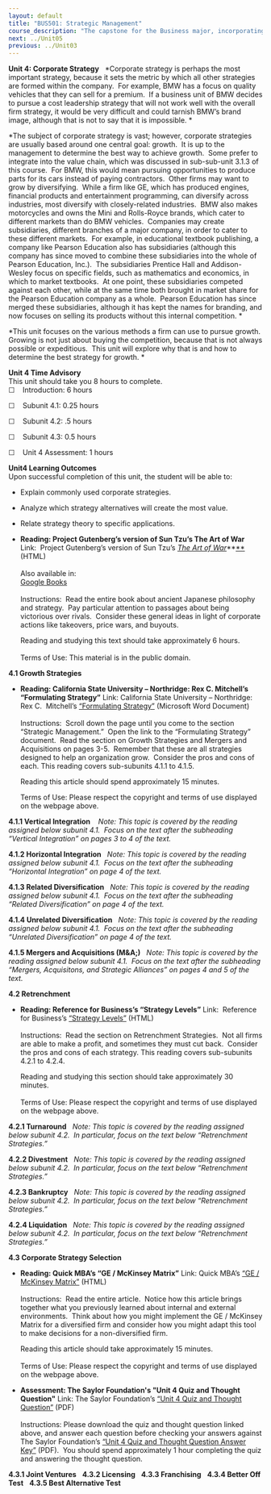 ```yaml
---
layout: default
title: "BUS501: Strategic Management"
course_description: "The capstone for the Business major, incorporating elements from all of the core courses. Introduces the field of strategic management, with particular emphasis on identifying goals and formulating strategies and addressing implementation techniques."
next: ../Unit05
previous: ../Unit03
---
```

**Unit 4: Corporate Strategy** <span id="4"></span> 
*Corporate strategy is perhaps the most important strategy, because it
sets the metric by which all other strategies are formed within the
company.  For example, BMW has a focus on quality vehicles that they can
sell for a premium.  If a business unit of BMW decides to pursue a cost
leadership strategy that will not work well with the overall firm
strategy, it would be very difficult and could tarnish BMW’s brand
image, although that is not to say that it is impossible. *  
  
 *The subject of corporate strategy is vast; however, corporate
strategies are usually based around one central goal: growth.  It is up
to the management to determine the best way to achieve growth.  Some
prefer to integrate into the value chain, which was discussed in
sub-sub-unit 3.1.3 of this course.  For BMW, this would mean pursuing
opportunities to produce parts for its cars instead of paying
contractors.  Other firms may want to grow by diversifying.  While a
firm like GE, which has produced engines, financial products and
entertainment programming, can diversify across industries, most
diversify with closely-related industries.  BMW also makes motorcycles
and owns the Mini and Rolls-Royce brands, which cater to different
markets than do BMW vehicles.  Companies may create subsidiaries,
different branches of a major company, in order to cater to these
different markets.  For example, in educational textbook publishing, a
company like Pearson Education also has subsidiaries (although this
company has since moved to combine these subsidiaries into the whole of
Pearson Education, Inc.).  The subsidiaries Prentice Hall and
Addison-Wesley focus on specific fields, such as mathematics and
economics, in which to market textbooks.  At one point, these
subsidiaries competed against each other, while at the same time both
brought in market share for the Pearson Education company as a whole. 
Pearson Education has since merged these subsidiaries, although it has
kept the names for branding, and now focuses on selling its products
without this internal competition. *  
  
 *This unit focuses on the various methods a firm can use to pursue
growth.  Growing is not just about buying the competition, because that
is not always possible or expeditious.  This unit will explore why that
is and how to determine the best strategy for growth. *

**Unit 4 Time Advisory**  
This unit should take you 8 hours to complete.  
☐    Introduction: 6 hours

☐    Subunit 4.1: 0.25 hours

☐    Subunit 4.2: .5 hours

☐    Subunit 4.3: 0.5 hours  
  
 ☐    Unit 4 Assessment: 1 hours

**Unit4 Learning Outcomes**  
<span class="Apple-style-span" style="line-height: normal; ">Upon
successful completion of this unit, the student will be able to:</span>

-   Explain commonly used corporate strategies.
-   Analyze which strategy alternatives will create the most value.
-   Relate strategy theory to specific applications.

-   **Reading: Project Gutenberg’s version of Sun Tzu’s The Art of War**
    Link:  Project Gutenberg’s version of Sun Tzu’s [*The Art of
    War*](http://resources.saylor.org.s3.amazonaws.com/BUS/BUS501/BUS501-4-pg132.html)**[**](http://resources.saylor.org.s3.amazonaws.com/BUS/BUS501/BUS501-4-pg132.html)(HTML)  
        
     Also available in:  
     [Google
    Books](http://books.google.com/books?id=cNsfOEti2NAC&printsec=frontcover&dq=the+art+of+war&hl=en&ei=Wxw3TaGALIL_8AbD5_iLBA&sa=X&oi=book_result&ct=result&resnum=1&ved=0CCkQ6AEwAA#v=onepage&q&f=false)  
        
     Instructions:  Read the entire book about ancient Japanese
    philosophy and strategy.  Pay particular attention to passages about
    being victorious over rivals.  Consider these general ideas in light
    of corporate actions like takeovers, price wars, and buyouts.   
      
     Reading and studying this text should take approximately 6 hours.  
        
     Terms of Use: This material is in the public domain.

**4.1 Growth Strategies** <span id="4.1"></span> 
-   **Reading: California State University – Northridge: Rex C.
    Mitchell’s “Formulating Strategy”**
    Link: California State University – Northridge: Rex C.  Mitchell’s
    [“Formulating Strategy”](http://www.csun.edu/~hfmgt001/writing.htm)
    (Microsoft Word Document)  
        
     Instructions:  Scroll down the page until you come to the section
    “Strategic Management.”  Open the link to the “Formulating Strategy”
    document.  Read the section on Growth Strategies and Mergers and
    Acquisitions on pages 3-5.  Remember that these are all strategies
    designed to help an organization grow.  Consider the pros and cons
    of each. This reading covers sub-subunits 4.1.1 to 4.1.5.   
      
     Reading this article should spend approximately 15 minutes.  
      
     Terms of Use: Please respect the copyright and terms of use
    displayed on the webpage above.

**4.1.1 Vertical Integration** <span id="4.1.1"></span> 
 *Note: This topic is covered by the reading assigned below subunit
4.1.  Focus on the text after the subheading “Vertical Integration” on
pages 3 to 4 of the text.*

**4.1.2 Horizontal Integration** <span id="4.1.2"></span> 
*Note: This topic is covered by the reading assigned below subunit 4.1. 
Focus on the text after the subheading “Horizontal Integration” on page
4 of the text.*

**4.1.3 Related Diversification** <span id="4.1.3"></span> 
*Note: This topic is covered by the reading assigned below subunit 4.1. 
Focus on the text after the subheading “Related Diversification” on page
4 of the text.*

**4.1.4 Unrelated Diversification** <span id="4.1.4"></span> 
*Note: This topic is covered by the reading assigned below subunit 4.1. 
Focus on the text after the subheading “Unrelated Diversification” on
page 4 of the text.*

**4.1.5 Mergers and Acquisitions (M&A;)** <span id="4.1.5"></span> 
*Note: This topic is covered by the reading assigned below subunit 4.1. 
Focus on the text after the subheading “Mergers, Acquisitons, and
Strategic Alliances” on pages 4 and 5 of the text.*

**4.2 Retrenchment** <span id="4.2"></span> 
-   **Reading: Reference for Business’s “Strategy Levels”**
    Link:  Reference for Business’s [“Strategy
    Levels”](http://www.referenceforbusiness.com/management/Sc-Str/Strategy-Levels.html)
    (HTML)  
        
     Instructions:  Read the section on Retrenchment Strategies.  Not
    all firms are able to make a profit, and sometimes they must cut
    back.  Consider the pros and cons of each strategy. This reading
    covers sub-subunits 4.2.1 to 4.2.4.   
      
     Reading and studying this section should take approximately 30
    minutes.  
         
     Terms of Use: Please respect the copyright and terms of use
    displayed on the webpage above.

**4.2.1 Turnaround** <span id="4.2.1"></span> 
*Note: This topic is covered by the reading assigned below subunit 4.2. 
In particular, focus on the text below “Retrenchment Strategies.”*

**4.2.2 Divestment** <span id="4.2.2"></span> 
*Note: This topic is covered by the reading assigned below subunit 4.2. 
In particular, focus on the text below “Retrenchment Strategies.”*

**4.2.3 Bankruptcy** <span id="4.2.3"></span> 
*Note: This topic is covered by the reading assigned below subunit 4.2. 
In particular, focus on the text below “Retrenchment Strategies.”*

**4.2.4 Liquidation** <span id="4.2.4"></span> 
*Note: This topic is covered by the reading assigned below subunit 4.2. 
In particular, focus on the text below “Retrenchment Strategies.”*

**4.3 Corporate Strategy Selection** <span id="4.3"></span> 
-   **Reading: Quick MBA’s “GE / McKinsey Matrix”**
    Link: Quick MBA’s [“GE / McKinsey
    Matrix”](http://www.quickmba.com/strategy/matrix/ge-mckinsey/)
    (HTML)  
        
     Instructions:  Read the entire article.  Notice how this article
    brings together what you previously learned about internal and
    external environments.  Think about how you might implement the GE /
    McKinsey Matrix for a diversified firm and consider how you might
    adapt this tool to make decisions for a non-diversified firm.    
      
     Reading this article should take approximately 15 minutes.  
        
     Terms of Use: Please respect the copyright and terms of use
    displayed on the webpage above.

-   **Assessment: The Saylor Foundation's "Unit 4 Quiz and Thought
    Question"**
    Link: The Saylor Foundation’s [“Unit 4 Quiz and Thought
    Question”](http://www.saylor.org/site/wp-content/uploads/2012/03/BUS501-Unit-4-Quiz-and-Thought-Question-FINAL.pdf)
    (PDF)  
        
     Instructions: Please download the quiz and thought question linked
    above, and answer each question before checking your answers against
    The Saylor Foundation’s [“Unit 4 Quiz and Thought Question Answer
    Key”](http://www.saylor.org/site/wp-content/uploads/2012/03/BUS501-Unit-4-Quiz-and-Thought-Question-Answer-Key-FINAL.pdf)
    (PDF).  You should spend approximately 1 hour completing the quiz
    and answering the thought question.

**4.3.1 Joint Ventures** <span id="4.3.1"></span> 
**4.3.2 Licensing** <span id="4.3.2"></span> 
**4.3.3 Franchising** <span id="4.3.3"></span> 
**4.3.4 Better Off Test** <span id="4.3.4"></span> 
**4.3.5 Best Alternative Test** <span id="4.3.5"></span> 
